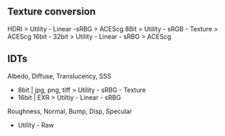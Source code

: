 ## Texture conversion
HDRI > Utility - Linear -sRBG > ACEScg
8Bit > Utility - sRGB - Texture > ACEScg
16bit - 32bit > Utility - Linear - sRBG > ACEScg

## IDTs
Albedo, Diffuse, Translucency, SSS
- 8bit | jpg, png, tiff > Utility - sRBG - Texture
- 16bit | EXR > Utiltiy - Linear - sRBG

Roughness, Normal, Bump, Disp, Specular
- Utility - Raw
